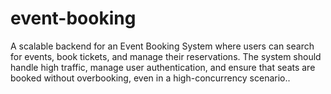 # event-booking
A scalable backend for an Event Booking System where users can search for events, book tickets, and manage their reservations. The system should handle high traffic, manage user authentication, and ensure that seats are booked without overbooking, even in a high-concurrency scenario..
